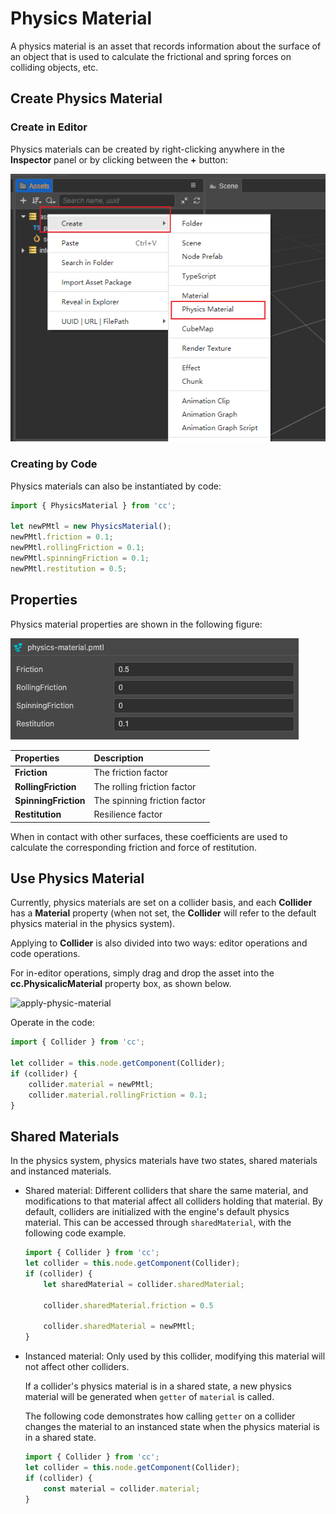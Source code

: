 # Physics Material

A physics material is an asset that records information about the surface of an object that is used to calculate the frictional and spring forces on colliding objects, etc.

## Create Physics Material

### Create in Editor

Physics materials can be created by right-clicking anywhere in the **Inspector** panel or by clicking between the **+** button:

![create Physics material](img/material-create-pmtl.png)

### Creating by Code

Physics materials can also be instantiated by code:

```ts
import { PhysicsMaterial } from 'cc';

let newPMtl = new PhysicsMaterial();
newPMtl.friction = 0.1;
newPMtl.rollingFriction = 0.1;
newPMtl.spinningFriction = 0.1;
newPMtl.restitution = 0.5;
```

## Properties

Physics material properties are shown in the following figure:

![physics-mat-panel](img/physics-mat-panel.png)

| Properties | Description |
| :-- | :-- |
| **Friction** | The friction factor |
| **RollingFriction** | The rolling friction factor |
| **SpinningFriction** | The spinning friction factor |
| **Restitution** | Resilience factor |

When in contact with other surfaces, these coefficients are used to calculate the corresponding friction and force of restitution.

## Use Physics Material

Currently, physics materials are set on a collider basis, and each **Collider** has a **Material** property (when not set, the **Collider** will refer to the default physics material in the physics system).

Applying to **Collider** is also divided into two ways: editor operations and code operations.

For in-editor operations, simply drag and drop the asset into the **cc.PhysicalicMaterial** property box, as shown below.

![apply-physic-material](img/apply-pmtl.jpg)

Operate in the code:

```ts
import { Collider } from 'cc';

let collider = this.node.getComponent(Collider);
if (collider) {
    collider.material = newPMtl;
    collider.material.rollingFriction = 0.1;
}
```

## Shared Materials

In the physics system, physics materials have two states, shared materials and instanced materials.

- Shared material: Different colliders that share the same material, and modifications to that material affect all colliders holding that material. By default, colliders are initialized with the engine's default physics material. This can be accessed through `sharedMaterial`, with the following code example.

    ```ts
    import { Collider } from 'cc';
    let collider = this.node.getComponent(Collider);
    if (collider) {        
        let sharedMaterial = collider.sharedMaterial; 
        
        collider.sharedMaterial.friction = 0.5

        collider.sharedMaterial = newPMtl;
    }
    ```

- Instanced material: Only used by this collider, modifying this material will not affect other colliders.

  If a collider's physics material is in a shared state, a new physics material will be generated when `getter` of `material` is called.

  The following code demonstrates how calling `getter` on a collider changes the material to an instanced state when the physics material is in a shared state.

    ```ts
    import { Collider } from 'cc';
    let collider = this.node.getComponent(Collider);
    if (collider) {
        const material = collider.material; 
    }
    ```
